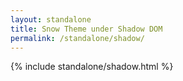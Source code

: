 ```yaml
---
layout: standalone
title: Snow Theme under Shadow DOM
permalink: /standalone/shadow/
---
```


{% include standalone/shadow.html %}
